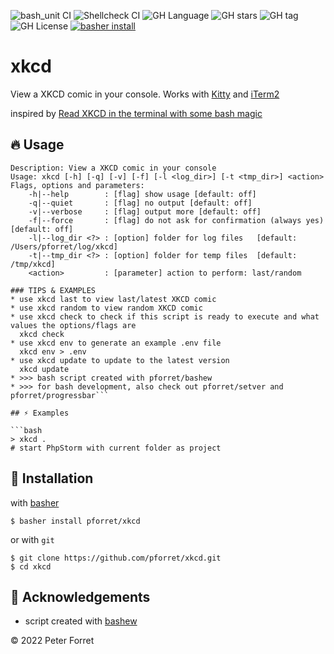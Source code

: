 ![bash_unit CI](https://github.com/pforret/xkcd/workflows/bash_unit%20CI/badge.svg)
![Shellcheck CI](https://github.com/pforret/xkcd/workflows/Shellcheck%20CI/badge.svg)
![GH Language](https://img.shields.io/github/languages/top/pforret/xkcd)
![GH stars](https://img.shields.io/github/stars/pforret/xkcd)
![GH tag](https://img.shields.io/github/v/tag/pforret/xkcd)
![GH License](https://img.shields.io/github/license/pforret/xkcd)
[![basher install](https://img.shields.io/badge/basher-install-white?logo=gnu-bash&style=flat)](https://basher.gitparade.com/package/)

# xkcd

View a XKCD comic in your console. Works with [Kitty](https://sw.kovidgoyal.net/kitty/) and [iTerm2](https://iterm2.com/)

inspired by [Read XKCD in the terminal with some bash magic](https://www.roboleary.net/2022/02/24/xkcd-in-the-terminal-with-some-bash-magic.html)

## 🔥 Usage

```
Description: View a XKCD comic in your console
Usage: xkcd [-h] [-q] [-v] [-f] [-l <log_dir>] [-t <tmp_dir>] <action>
Flags, options and parameters:
    -h|--help        : [flag] show usage [default: off]
    -q|--quiet       : [flag] no output [default: off]
    -v|--verbose     : [flag] output more [default: off]
    -f|--force       : [flag] do not ask for confirmation (always yes) [default: off]
    -l|--log_dir <?> : [option] folder for log files   [default: /Users/pforret/log/xkcd]
    -t|--tmp_dir <?> : [option] folder for temp files  [default: /tmp/xkcd]
    <action>         : [parameter] action to perform: last/random

### TIPS & EXAMPLES
* use xkcd last to view last/latest XKCD comic
* use xkcd random to view random XKCD comic
* use xkcd check to check if this script is ready to execute and what values the options/flags are
  xkcd check
* use xkcd env to generate an example .env file
  xkcd env > .env
* use xkcd update to update to the latest version
  xkcd update
* >>> bash script created with pforret/bashew
* >>> for bash development, also check out pforret/setver and pforret/progressbar```

## ⚡️ Examples

```bash
> xkcd .
# start PhpStorm with current folder as project
```

## 🚀 Installation

with [basher](https://github.com/basherpm/basher)

	$ basher install pforret/xkcd

or with `git`

	$ git clone https://github.com/pforret/xkcd.git
	$ cd xkcd

## 📝 Acknowledgements

* script created with [bashew](https://github.com/pforret/bashew)

&copy; 2022 Peter Forret
